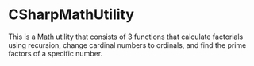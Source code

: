 # CSharpMathUtility
This is a Math utility that consists of 3 functions that calculate factorials using recursion, change cardinal numbers to ordinals, and find the prime factors of a specific number.
